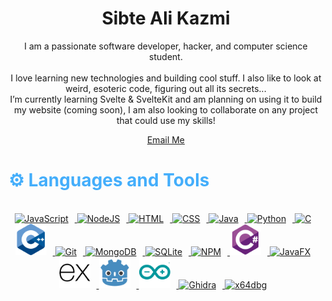 <!--- Begin First Section --->
<h1 align="center"> Sibte Ali Kazmi </h1>
<!--- add a Gif --->

<!--- who am i? good question --->
<p align="center">
    I am a passionate software developer, hacker, and computer science student. 
    <br>
    <br>
    I love learning new technologies and building cool stuff. I also like to look at weird, esoteric code, figuring out all its secrets... 
<br>
    I’m currently learning Svelte & SvelteKit and am planning on using it to build my website (coming soon), I am also looking to collaborate on any project that could use my skills!
<br>
<div align="center">

[Email Me](mailto:sibteali@outlook.com)
</div>
</p>

<!--- second section --->

<h1 style="color: #44AEFB">⚙️ Languages and Tools</h1>
<br>   
<!-- Icons Resources -->
<!-- https://devicon.dev/ -->
<!-- https://cdn.jsdelivr.net/npm/simple-icons@v3/icons/ -->
<div align="center">
  <a href="https://developer.mozilla.org/en-US/docs/Web/JavaScript" target="_blank" rel="noreferrer">
      <img  alt="JavaScript" height="50px" style="padding-right:10px;" src="https://cdn.jsdelivr.net/gh/devicons/devicon/icons/javascript/javascript-plain.svg"/>
  </a>
  <a href="https://nodejs.org/en/" target="_blank" rel="noreferrer">
      <img  alt="NodeJS" height="50px" style="padding-right:10px;" src="https://cdn.jsdelivr.net/gh/devicons/devicon/icons/nodejs/nodejs-original.svg"/>
  </a>
  <a href="https://developer.mozilla.org/en-US/docs/Web/HTML" target="_blank" rel="noreferrer">
      <img  alt="HTML" height="50px" style="padding-right:10px;" src="https://cdn.jsdelivr.net/gh/devicons/devicon/icons/html5/html5-original.svg"/>
  </a>
  <a href="https://developer.mozilla.org/en-US/docs/Web/CSS" target="_blank" rel="noreferrer">
      <img  alt="CSS" height="50px" style="padding-right:10px;" src="https://cdn.jsdelivr.net/gh/devicons/devicon/icons/css3/css3-original.svg"/>
  </a>
  <a href="https://www.java.com/en/" target="_blank" rel="noreferrer">
      <img  alt="Java" height="50px" style="padding-right:10px;" src="https://cdn.jsdelivr.net/gh/devicons/devicon/icons/java/java-original.svg"/>
  </a>    
  <a href="https://www.python.org/" target="_blank" rel="noreferrer">
      <img  alt="Python" height="50px" style="padding-right:10px;" src="https://cdn.jsdelivr.net/gh/devicons/devicon/icons/python/python-original.svg"/>
  </a>
  <a href="https://www.cprogramming.com/" target="_blank" rel="noreferrer">
      <img  alt="C" height="50px" style="padding-right:10px;" src="https://cdn.jsdelivr.net/gh/devicons/devicon/icons/c/c-original.svg"/>
  </a>
  <a href="https://cplusplus.com/" target="_blank" rel="noreferrer">
      <img  alt="Kotlin" height="50px" style="padding-right:10px;" src="https://raw.githubusercontent.com/devicons/devicon/master/icons/cplusplus/cplusplus-original.svg"/>
  </a>
  <a href="https://git-scm.com/" target="_blank" rel="noreferrer">
      <img  alt="Git" height="50px" style="padding-right:10px;" src="https://cdn.jsdelivr.net/gh/devicons/devicon/icons/git/git-original.svg"/>
  </a>
  <a href="https://www.mongodb.com/" target="_blank" rel="noreferrer">
      <img  alt="MongoDB" height="50px" style="padding-right:10px;" src="https://cdn.jsdelivr.net/gh/devicons/devicon/icons/mongodb/mongodb-original.svg"/>
  </a>
  <a href="https://www.sqlite.org/index.html" target="_blank" rel="noreferrer">
      <img  alt="SQLite" height="50px" style="padding-right:10px;" src="https://cdn.jsdelivr.net/gh/devicons/devicon/icons/sqlite/sqlite-original.svg"/>
  </a>
  <a href="https://www.npmjs.com/" target="_blank" rel="noreferrer">
      <img  alt="NPM" height="50px" style="padding-right:10px;" src="https://cdn.jsdelivr.net/gh/devicons/devicon/icons/npm/npm-original-wordmark.svg"/>
  </a>
  <a href="https://dotnet.microsoft.com/en-us/languages/csharp" target="_blank" rel="noreferrer">
      <img  alt="CSharp" height="50px" style="padding-right:10px;" src="https://raw.githubusercontent.com/devicons/devicon/master/icons/csharp/csharp-original.svg"/>
  </a>
  <a href="https://openjfx.io/openjfx-docs/" target="_blank" rel="noreferrer">
      <img  alt="JavaFX" height="50px" style="padding-right:10px;" src="https://upload.wikimedia.org/wikipedia/commons/5/5d/Duke_%28Java_mascot%29_waving.svg"/>
  </a>
  <a href="https://expressjs.com/" target="_blank" rel="noreferrer">
      <img  alt="Express.js" height="50px" style="padding-right:10px;" src="https://raw.githubusercontent.com/devicons/devicon/master/icons/express/express-original.svg"/>
  </a>
  <a href="https://godotengine.org/" target="_blank" rel="noreferrer">
      <img  alt="Godot" height="50px" style="padding-right:10px;" src="https://raw.githubusercontent.com/devicons/devicon/master/icons/godot/godot-original.svg"/>
  </a>
  <a href="https://www.arduino.cc/" target="_blank" rel="noreferrer">
      <img  alt="Arduino" height="50px" style="padding-right:10px;" src="https://raw.githubusercontent.com/devicons/devicon/master/icons/arduino/arduino-original.svg"/>
  </a>
  <a href="https://ghidra-sre.org/" target="_blank" rel="noreferrer">
      <img  alt="Ghidra" height="50px" style="padding-right:10px;" src="https://upload.wikimedia.org/wikipedia/commons/f/f6/Ghidra_logo.svg"/>
  </a>
  <a href="https://x64dbg.com/" target="_blank" rel="noreferrer">
      <img  alt="x64dbg" height="50px" style="padding-right:10px;" src="https://x64dbg.com/img/icon-white.png"/>
  </a>
</div>
<br>
<br>


<!--
**Entropy675/Entropy675** is a ✨ _special_ ✨ repository because its `README.md` (this file) appears on your GitHub profile.

Here are some ideas to get you started:

- 🔭 I’m currently working on ...
- 🌱 I’m currently learning ...
- 👯 I’m looking to collaborate on ...
- 🤔 I’m looking for help with ...
- 💬 Ask me about ...
- 📫 How to reach me: ...
- 😄 Pronouns: ...
- ⚡ Fun fact: ...
-->
